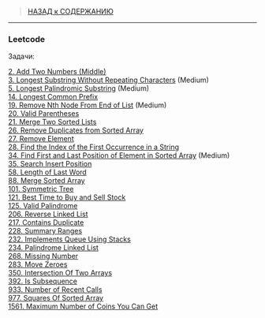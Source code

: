 > [НАЗАД к СОДЕРЖАНИЮ](README.md)

---

### Leetcode

Задачи:  

[2. Add Two Numbers (Middle)](ListNodeTwoNumbers.java)  
[3. Longest Substring Without Repeating Characters](LongestSubstring.java)  (Medium)  
[5. Longest Palindromic Substring](\LongestPalindromicSubstring.java) (Medium)  
[14. Longest Common Prefix](\LongestPrefix.java)   
[19. Remove Nth Node From End of List](\RemoveNodeFromEndOfLinkedList.java) (Medium)  
[20. Valid Parentheses](\ValidBrackets.java)  
[21. Merge Two Sorted Lists](\MergeTwoLinkedLists.java)  
[26. Remove Duplicates from Sorted Array](\RemoveDuplicatesFromSortedArr.java)  
[27. Remove Element](\RemoveElementFromArr.java)  
[28. Find the Index of the First Occurrence in a String](FirstIndexOfSubstring.java)   
[34. Find First and Last Position of Element in Sorted Array](\FindFirstAndLastPositionOfElementInSortedArray.java) (Medium)    
[35. Search Insert Position](\SearchInsertPosition.java)    
[58. Length of Last Word](\LengthOfLastWord.java)  
[88. Merge Sorted Array](\MergeTwoSortedArrays.java)  
[101. Symmetric Tree](\SymmetricTree.java)  
[121. Best Time to Buy and Sell Stock](\MaxProfit.java)  
[125. Valid Palindrome](\ValidPalindromeWord.java)  
[206. Reverse Linked List](\ReverseLinkedList.java)  
[217. Contains Duplicate](ContainsDuplicateNumb.java)  
[228. Summary Ranges](\SummaryRanges.java)  
[232. Implements Queue Using Stacks](\ImplementsQueueUsingStacks.java)  
[234. Palindrome Linked List](\PalindromeLinkedList.java)  
[268. Missing Number](\MissingNumber.java)  
[283. Move Zeroes](\MoveZeroes.java)  
[350. Intersection Of Two Arrays](\IntersectionOfTwoArrays.java)  
[392. Is Subsequence](\IsSubsequence.java)  
[933. Number of Recent Calls](\RecentCalls.java)  
[977. Squares Of Sorted Array](\SquaresOfSortedArray.java)  
[1561. Maximum Number of Coins You Can Get](\MaxNumberOfCoinsYouCanGet.java)  
